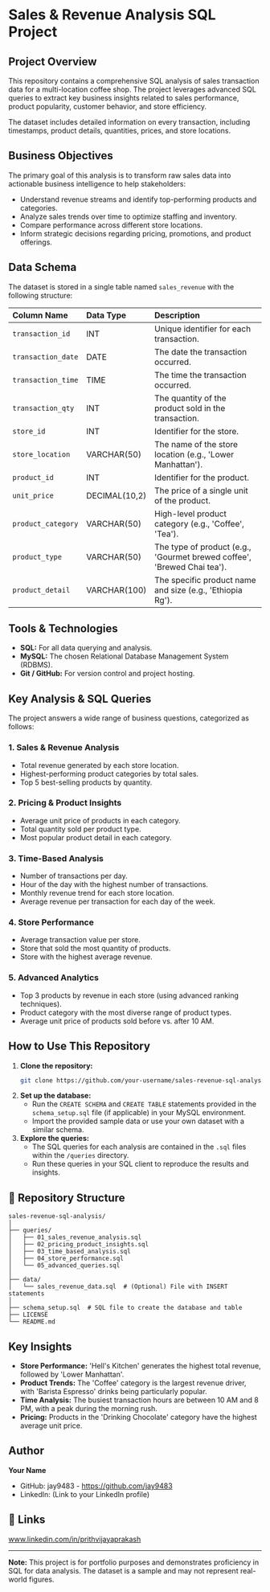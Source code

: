 
# Sales & Revenue Analysis SQL Project

##  Project Overview
This repository contains a comprehensive SQL analysis of sales transaction data for a multi-location coffee shop. The project leverages advanced SQL queries to extract key business insights related to sales performance, product popularity, customer behavior, and store efficiency.

The dataset includes detailed information on every transaction, including timestamps, product details, quantities, prices, and store locations.
##  Business Objectives
The primary goal of this analysis is to transform raw sales data into actionable business intelligence to help stakeholders:
-   Understand revenue streams and identify top-performing products and categories.
-   Analyze sales trends over time to optimize staffing and inventory.
-   Compare performance across different store locations.
-   Inform strategic decisions regarding pricing, promotions, and product offerings.

##  Data Schema
The dataset is stored in a single table named `sales_revenue` with the following structure:

| Column Name | Data Type | Description |
| :--- | :--- | :--- |
| `transaction_id` | INT | Unique identifier for each transaction. |
| `transaction_date` | DATE | The date the transaction occurred. |
| `transaction_time` | TIME | The time the transaction occurred. |
| `transaction_qty` | INT | The quantity of the product sold in the transaction. |
| `store_id` | INT | Identifier for the store. |
| `store_location` | VARCHAR(50) | The name of the store location (e.g., 'Lower Manhattan'). |
| `product_id` | INT | Identifier for the product. |
| `unit_price` | DECIMAL(10,2) | The price of a single unit of the product. |
| `product_category` | VARCHAR(50) | High-level product category (e.g., 'Coffee', 'Tea'). |
| `product_type` | VARCHAR(50) | The type of product (e.g., 'Gourmet brewed coffee', 'Brewed Chai tea'). |
| `product_detail` | VARCHAR(100) | The specific product name and size (e.g., 'Ethiopia Rg'). |

##  Tools & Technologies
-   **SQL:** For all data querying and analysis.
-   **MySQL:** The chosen Relational Database Management System (RDBMS).
-   **Git / GitHub:** For version control and project hosting.

##  Key Analysis & SQL Queries
The project answers a wide range of business questions, categorized as follows:

### 1. Sales & Revenue Analysis
-   Total revenue generated by each store location.
-   Highest-performing product categories by total sales.
-   Top 5 best-selling products by quantity.

### 2. Pricing & Product Insights
-   Average unit price of products in each category.
-   Total quantity sold per product type.
-   Most popular product detail in each category.

### 3. Time-Based Analysis
-   Number of transactions per day.
-   Hour of the day with the highest number of transactions.
-   Monthly revenue trend for each store location.
-   Average revenue per transaction for each day of the week.

### 4. Store Performance
-   Average transaction value per store.
-   Store that sold the most quantity of products.
-   Store with the highest average revenue.

### 5. Advanced Analytics
-   Top 3 products by revenue in each store (using advanced ranking techniques).
-   Product category with the most diverse range of product types.
-   Average unit price of products sold before vs. after 10 AM.

##  How to Use This Repository
1.  **Clone the repository:**
    ```bash
    git clone https://github.com/your-username/sales-revenue-sql-analysis.git
    ```
2.  **Set up the database:**
    -   Run the `CREATE SCHEMA` and `CREATE TABLE` statements provided in the `schema_setup.sql` file (if applicable) in your MySQL environment.
    -   Import the provided sample data or use your own dataset with a similar schema.
3.  **Explore the queries:**
    -   The SQL queries for each analysis are contained in the `.sql` files within the `/queries` directory.
    -   Run these queries in your SQL client to reproduce the results and insights.

## 📂 Repository Structure
```
sales-revenue-sql-analysis/
│
├── queries/
│   ├── 01_sales_revenue_analysis.sql
│   ├── 02_pricing_product_insights.sql
│   ├── 03_time_based_analysis.sql
│   ├── 04_store_performance.sql
│   └── 05_advanced_queries.sql
│
├── data/
│   └── sales_revenue_data.sql  # (Optional) File with INSERT statements
│
├── schema_setup.sql  # SQL file to create the database and table
├── LICENSE
└── README.md
```

## Key Insights
-   **Store Performance:** 'Hell's Kitchen' generates the highest total revenue, followed by 'Lower Manhattan'.
-   **Product Trends:** The 'Coffee' category is the largest revenue driver, with 'Barista Espresso' drinks being particularly popular.
-   **Time Analysis:** The busiest transaction hours are between 10 AM and 8 PM, with a peak during the morning rush.
-   **Pricing:** Products in the 'Drinking Chocolate' category have the highest average unit price.

## Author
**Your Name**
-   GitHub: jay9483 - https://github.com/jay9483
-   LinkedIn: (Link to your LinkedIn profile)

## 🔗 Links
www.linkedin.com/in/prithvijayaprakash



---

**Note:** This project is for portfolio purposes and demonstrates proficiency in SQL for data analysis. The dataset is a sample and may not represent real-world figures.
